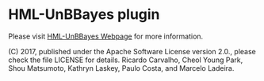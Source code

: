 # HML-UnBBayes plugin

Please visit [HML-UnBBayes Webpage](https://hml-unbbayes.github.io/) for more information.

(C) 2017, published under the Apache Software License version 2.0., please check the file LICENSE for details. Ricardo Carvalho, Cheol Young Park, Shou Matsumoto, Kathryn Laskey, Paulo Costa, and Marcelo Ladeira.
